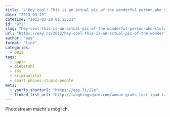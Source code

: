 ```yaml
---
title: "\"Hey cool! This is an actual pic of the wonderful person who stole my iPad.\""
date: "2013-03-19"
datetime: "2013-03-20 01:15:21"
id: "972"
slug: "hey-cool-this-is-an-actual-pic-of-the-wonderful-person-who-stole-my-ipad"
url: "https://eay.cc/2013/hey-cool-this-is-an-actual-pic-of-the-wonderful-person-who-stole-my-ipad/"
author: "eay"
format: "link"
categories:
  - 0815
tags:
  - apple
  - diebstahl
  - ios
  - kriminalitat
  - smart-phones-stupid-people
meta:
  - yourls_shorturl: "https://eay.li/22e"
  - linked_list_url: "http://laughingsquid.com/woman-grabs-lost-ipad-takes-silly-selfies-which-then-autoload-to-owners-iphone/"
---
```


Photostream macht´s möglich.

